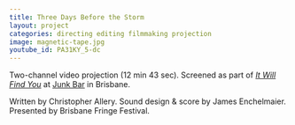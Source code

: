 ```yaml
---
title: Three Days Before the Storm
layout: project
categories: directing editing filmmaking projection
image: magnetic-tape.jpg
youtube_id: PA31KY_5-dc
---
```


Two-channel video projection (12 min 43 sec). Screened as part of [_It
Will Find You_][tix] at [Junk Bar][] in Brisbane.

Written by Christopher Allery. Sound design & score by James
Enchelmaier. Presented by Brisbane Fringe Festival.

[tix]: http://www.stickytickets.com.au/28425
[junk bar]: http://www.thejunkbar.com.au/
